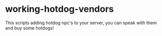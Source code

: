# working-hotdog-vendors
This scripts adding hotdog npc's to your server, you can speak with them and buy some hotdogs!
